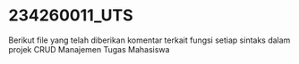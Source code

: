 # 234260011_UTS
Berikut file yang telah diberikan komentar terkait fungsi setiap sintaks dalam projek CRUD Manajemen Tugas Mahasiswa
